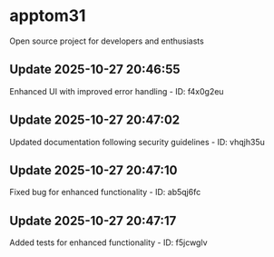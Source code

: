 # apptom31
Open source project for developers and enthusiasts

## Update 2025-10-27 20:46:55
Enhanced UI with improved error handling - ID: f4x0g2eu


## Update 2025-10-27 20:47:02
Updated documentation following security guidelines - ID: vhqjh35u


## Update 2025-10-27 20:47:10
Fixed bug for enhanced functionality - ID: ab5qj6fc


## Update 2025-10-27 20:47:17
Added tests for enhanced functionality - ID: f5jcwglv

